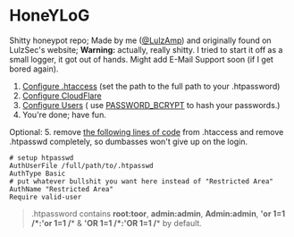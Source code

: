# HoneYLoG
Shitty honeypot repo; Made by me ([@LulzAmp](https://github.com/LulzAmp)) and originally found on LulzSec's website; 
**Warning:** actually, really shitty. I tried to start it off as a small logger, it got out of hands. Might add E-Mail Support soon (if I get bored again).


1. [Configure .htaccess](https://github.com/LulzAmp/HoneYLoG/blob/master/.htaccess#L2) (set the path to the full path to your .htpassword)
2. [Configure CloudFlare](https://github.com/LulzAmp/HoneYLoG/blob/master/index.php#L2)
3. [Configure Users](https://github.com/LulzAmp/HoneYLoG/blob/master/honeylog.php#L12-L14) ( use [PASSWORD_BCRYPT](https://bcrypt-generator.com) to hash your passwords.)
4. You're done; have fun.

Optional: 5. remove [the following lines of code](https://github.com/LulzAmp/HoneYLoG/blob/master/.htaccess#L1-L6) from .htaccess and remove .htpasswd completely, so dumbasses won't give up on the login.
```apacheconf
# setup htpasswd
AuthUserFile /full/path/to/.htpasswd
AuthType Basic
# put whatever bullshit you want here instead of "Restricted Area"
AuthName "Restricted Area"
Require valid-user
```

> .htpassword contains **root:toor**, **admin:admin**, **Admin:admin**, **'or 1=1 /\*:'or 1=1 /*** & **'OR 1=1 /\*:'OR 1=1 /*** by default.
